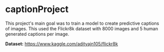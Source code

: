 # captionProject

This project's main goal was to train a model to create predictive captions of images. This used the Flickr8k dataset with 8000 images and 5 human generated captions per image.

**Dataset:** https://www.kaggle.com/adityajn105/flickr8k 
